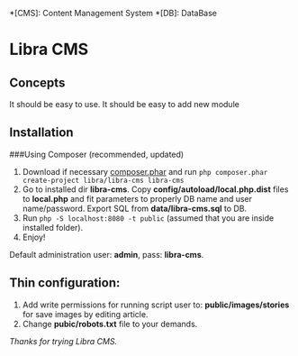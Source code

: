 *[CMS]: Content Management System
*[DB]: DataBase

Libra CMS
=======================

Concepts
------------
It should be easy to use.
It should be easy to add new module


Installation
------------

###Using Composer (recommended, updated)

1. Download if necessary [composer.phar](http://getcomposer.org/download/) and 
   run `php composer.phar create-project libra/libra-cms libra-cms`
2. Go to installed dir __libra-cms__. Copy __config/autoload/local.php.dist__ files to __local.php__ and fit parameters
   to properly DB name and user name/password. Export SQL from __data/libra-cms.sql__ to DB.
3. Run `php -S localhost:8080 -t public` (assumed that you are inside installed folder).
4. Enjoy!

Default administration user: __admin__, pass: __libra-cms__.

Thin configuration:
-----------------
1. Add write permissions for running script user to:
   __public/images/stories__ for save images by editing article.
2. Change __pubic/robots.txt__ file to your demands.

*Thanks for trying Libra CMS.*